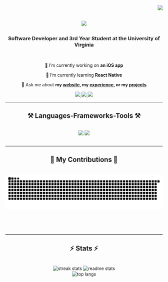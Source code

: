 <img align="right" src="https://visitor-badge.laobi.icu/badge?page_id=RyanLeyhe.RyanLeyhe" />

<h1 align="center">
    <img src="https://readme-typing-svg.herokuapp.com/?font=Righteous&size=35&center=true&vCenter=true&width=500&height=70&duration=4000&lines=Hi+There!+👋;+I'm+Ryan+Leyhe!;" />
</h1>

<h3 align="center">Software Developer and 3rd Year Student at the University of Virginia</h3>

<br/>

<div align="center">
 
 🔭 I’m currently working on **an iOS app**
 
 🌱 I’m currently learning **React Native**

💬 Ask me about **my [website](https://ryanleyhe.github.io/), my [experience](https://ryanleyhe.github.io/assets/Ryan_Leyhe_Resume_1.pdf), or my [projects](https://github.com/RyanLeyhe?tab=repositories)**

 </div>

 <div align="center"> 
  <a href="mailto:ryanleyhe8@gmail.com">
    <img src="https://img.shields.io/badge/Gmail-333333?style=for-the-badge&logo=gmail&logoColor=red" />
  </a>
  <a href="https://linkedin.com/in/ryan-leyhe" target="_blank">
    <img src="https://img.shields.io/badge/LinkedIn-0077B5?style=for-the-badge&logo=linkedin&logoColor=white" target="_blank" />
  </a>
  <a href="https://ryanleyhe.github.io" target="_blank">
     <img src="https://img.shields.io/badge/Portfolio-FF5722?style=for-the-badge&logo=todoist&logoColor=white" target="_blank" /> <!-- sqlite, safari, google-chrome are other good icon options -->
  </a>
</div>

<hr/>
 
<h2 align="center">⚒️ Languages-Frameworks-Tools ⚒️</h2>
<br/>
<div align="center">
    <img src="https://skillicons.dev/icons?i=python,java,cpp,html,css,react,tailwind,git,express" />
    <img src="https://skillicons.dev/icons?i=javascript,nodejs,mongodb,aws,docker" /><br>
</div>

<br/>
<hr/>

<div align="center">
  <h2>🐍 My Contributions 🐍</h2>
  <br>
  <img alt="snake eating my contributions" src="https://raw.githubusercontent.com/RyanLeyhe/RyanLeyhe/output/github-contribution-grid-snake.svg" />
  
  <br/><br/><br/>
</div>

<hr/>

<h2 align="center">⚡ Stats ⚡</h2>
<br>
<div align=center>
  <img width=390 src="https://streak-stats.demolab.com/?user=RyanLeyhe&theme=react&border_radius=10" alt="streak stats"/>
  <img width=390 src="https://ryanleyhe-github-readme-stats.vercel.app/api?username=RyanLeyhe&count_private=true&show_icons=true&theme=react&rank_icon=github&border_radius=10" alt="readme stats" />
  <br/>
  <img width=325 align="center" src="https://github-readme-stats.vercel.app/api/top-langs/?username=RyanLeyhe&langs_count=8&layout=compact&theme=react&border_radius=10&size_weight=0.5&count_weight=0.5&exclude_repo=github-readme-stats" alt="top langs" />
</div>

